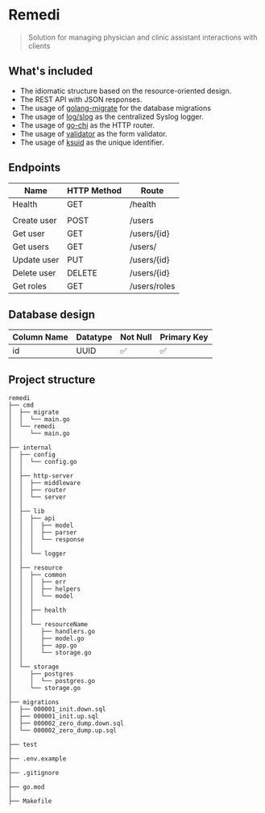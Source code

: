 # Remedi

> Solution for managing physician and clinic assistant interactions with clients

## What's included
- The idiomatic structure based on the resource-oriented design.
- The REST API with JSON responses.
- The usage of [golang-migrate](https://github.com/golang-migrate/migrate) for the database migrations
- The usage of [log/slog](https://pkg.go.dev/log/slog) as the centralized Syslog logger.
- The usage of [go-chi](https://github.com/go-chi/chi) as the HTTP router.
- The usage of [validator](https://github.com/go-playground/validator) as the form validator.
- The usage of [ksuid](https://github.com/segmentio/ksuid) as the unique identifier.

## Endpoints

| Name        | HTTP Method | Route         |
|-------------|-------------|---------------|
| Health      | GET         | /health       |
|             |             |               |
| Create user | POST        | /users        |
| Get user    | GET         | /users/{id}   |
| Get users   | GET         | /users/       |
| Update user | PUT         | /users/{id}   |
| Delete user | DELETE      | /users/{id}   |
| Get roles   | GET         | /users/roles  |


## Database design

| Column Name    | Datatype  | Not Null | Primary Key |
|----------------|-----------|----------|-------------|
| id             | UUID      | ✅       | ✅          |

## Project structure

```shell
remedi
├── cmd
│  ├── migrate
│  │  └── main.go
│  └── remedi
│     └── main.go
│
├── internal
│  ├── config
│  │  └── config.go
│  │
│  ├── http-server
│  │  ├── middleware
│  │  ├── router
│  │  └── server
│  │
│  ├── lib
│  │  ├── api
│  │  │  ├── model
│  │  │  ├── parser
│  │  │  └── response
│  │  │
│  │  └── logger
│  │
│  ├── resource
│  │  ├── common
│  │  │  ├── err
│  │  │  ├── helpers
│  │  │  └── model
│  │  │
│  │  ├── health
│  │  │
│  │  └── resourceName
│  │     ├── handlers.go
│  │     ├── model.go
│  │     ├── app.go
│  │     └── storage.go
│  │
│  └── storage
│     ├── postgres
│     │  └── postgres.go
│     └── storage.go
│
├── migrations
│  ├── 000001_init.down.sql
│  ├── 000001_init.up.sql
│  ├── 000002_zero_dump.down.sql
│  └── 000002_zero_dump.up.sql
│
├── test
│
├── .env.example
│
├── .gitignore
│
├── go.mod
│
├── Makefile

```